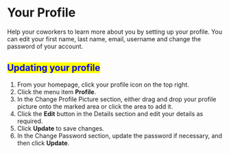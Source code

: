 # Your Profile

Help your coworkers to learn more about you by setting up your profile. You can edit your first name, last name, email, username and change the password of your account.

## <mark style="color:blue;">Updating your profile</mark>

1. From your homepage, click your profile icon on the top right.
2. Click the menu item **Profile**.
3. In the Change Profile Picture section, either drag and drop your profile picture onto the marked area or click the area to add it.
4. Click the **Edit** button in the Details section and edit your details as required.
5. Click **Update** to save changes.
6. In the Change Password section, update the password if necessary, and then click **Update**.
